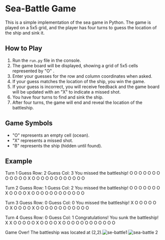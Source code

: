 # Sea-Battle Game

This is a simple implementation of the sea game in Python. The game is played on a 5x5 grid,
and the player has four turns to guess the location of the ship and sink it.

## How to Play

1. Run the `run.py` file in the console.
2. The game board will be displayed, showing a grid of 5x5 cells represented by "O" .
3. Enter your guesses for the row and column coordinates when asked.
4. If your guess matches the location of the ship, you win the game.
5. If your guess is incorrect, you will receive feedback and the game board will be updated with an "X" to indicate a missed shot.
6. You have four turns to find and sink the ship.
7. After four turns, the game will end and reveal the location of the battleship.

## Game Symbols

- "O" represents an empty cell (ocean).
- "X" represents a missed shot.
- "B" represents the ship (hidden until found).

## Example 

Turn 1
Guess Row: 2
Guess Col: 3
You missed the battleship!
O O O O O
O O O O O
O O X O O
O O O O O
O O O O O

Turn 2
Guess Row: 1
Guess Col: 2
You missed the battleship!
O O O O O
O O X O O
O O X O O
O O O O O
O O O O O

Turn 3
Guess Row: 0
Guess Col: 0
You missed the battleship!
X O O O O
O O X O O
O O X O O
O O O O O
O O O O O

Turn 4
Guess Row: 0
Guess Col: 1
Congratulations! You sunk the battleship!
X X O O O
O O X O O
O O X O O
O O O O O
O O O O O

Game Over! The battleship was located at (2,2).![se-battle1](https://github.com/NsimaPeter/Sea-Battle/assets/122939682/95135c02-ffda-4297-9a1d-f19f131a0ce2)
![sea-battle 2](https://github.com/NsimaPeter/Sea-Battle/assets/122939682/afbf2e6d-4e56-4177-bca4-edcf8e167df4)
